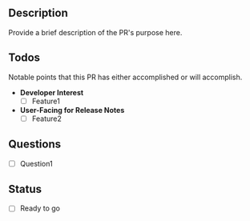 ## Description
Provide a brief description of the PR's purpose here.

## Todos
Notable points that this PR has either accomplished or will accomplish.
* **Developer Interest**
  - [ ] Feature1
* **User-Facing for Release Notes**
  - [ ] Feature2

## Questions
- [ ] Question1

## Status
- [ ] Ready to go

